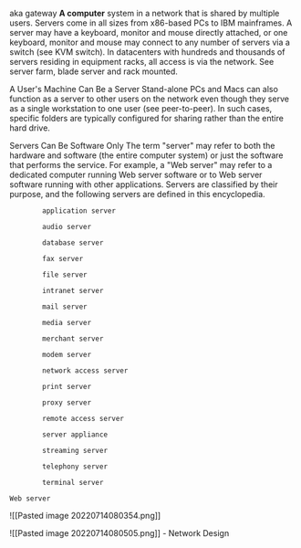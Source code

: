 aka gateway
**A computer** system in a network that is shared by multiple users. Servers come in all sizes from x86-based PCs to IBM mainframes. A server may have a keyboard, monitor and mouse directly attached, or one keyboard, monitor and mouse may connect to any number of servers via a switch (see KVM switch). In datacenters with hundreds and thousands of servers residing in equipment racks, all access is via the network. See server farm, blade server and rack mounted.

A User's Machine Can Be a Server
Stand-alone PCs and Macs can also function as a server to other users on the network even though they serve as a single workstation to one user (see peer-to-peer). In such cases, specific folders are typically configured for sharing rather than the entire hard drive.

Servers Can Be Software Only
The term "server" may refer to both the hardware and software (the entire computer system) or just the software that performs the service. For example, a "Web server" may refer to a dedicated computer running Web server software or to Web server software running with other applications. Servers are classified by their purpose, and the following servers are defined in this encyclopedia.

            application server

            audio server

            database server

            fax server

            file server

            intranet server

            mail server

            media server

            merchant server

            modem server

            network access server

            print server

            proxy server

            remote access server

            server appliance

            streaming server

            telephony server

            terminal server

    Web server


![[Pasted image 20220714080354.png]]

![[Pasted image 20220714080505.png]] - Network Design